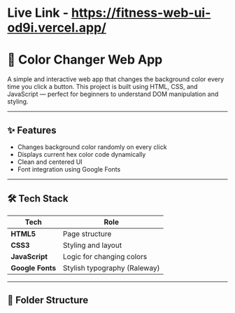 # Live Link - https://fitness-web-ui-od9i.vercel.app/

# 🎨 Color Changer Web App

A simple and interactive web app that changes the background color every time you click a button. This project is built using HTML, CSS, and JavaScript — perfect for beginners to understand DOM manipulation and styling.

---

## ✨ Features

- Changes background color randomly on every click
- Displays current hex color code dynamically
- Clean and centered UI
- Font integration using Google Fonts

---

## 🛠️ Tech Stack

| Tech         | Role                            |
|--------------|---------------------------------|
| **HTML5**     | Page structure                  |
| **CSS3**      | Styling and layout              |
| **JavaScript**| Logic for changing colors       |
| **Google Fonts** | Stylish typography (Raleway)  |

---

## 📁 Folder Structure

